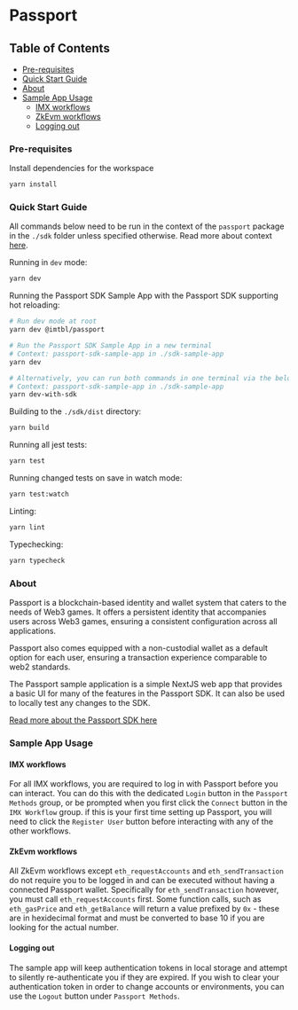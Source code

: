 # Passport

## Table of Contents

- [Pre-requisites](#pre-requisites)
- [Quick Start Guide](#quick-start-guide)
- [About](#about)
- [Sample App Usage](#sample-app-usage)
  - [IMX workflows](#imx-workflows)
  - [ZkEvm workflows](#zkevm-workflows)
  - [Logging out](#logging-out)

### Pre-requisites

Install dependencies for the workspace

```bash
yarn install
```

### Quick Start Guide

All commands below need to be run in the context of the `passport` package in the `./sdk` folder unless specified otherwise. Read more about context [here](../../README.md#context).

Running in `dev` mode:

```bash
yarn dev
```

Running the Passport SDK Sample App with the Passport SDK supporting hot reloading:

```bash
# Run dev mode at root
yarn dev @imtbl/passport

# Run the Passport SDK Sample App in a new terminal
# Context: passport-sdk-sample-app in ./sdk-sample-app
yarn dev

# Alternatively, you can run both commands in one terminal via the below concurrent yarn script
# Context: passport-sdk-sample-app in ./sdk-sample-app
yarn dev-with-sdk
```

Building to the `./sdk/dist` directory:

```bash
yarn build
```

Running all jest tests:

```bash
yarn test
```

Running changed tests on save in watch mode:

```bash
yarn test:watch
```

Linting:

```bash
yarn lint
```

Typechecking:

```bash
yarn typecheck
```

### About

Passport is a blockchain-based identity and wallet system that caters to the needs of Web3 games. It offers a persistent identity that accompanies users across Web3 games, ensuring a consistent configuration across all applications.

Passport also comes equipped with a non-custodial wallet as a default option for each user, ensuring a transaction experience comparable to web2 standards.

The Passport sample application is a simple NextJS web app that provides a basic UI for many of the features in the Passport SDK. It can also be used to locally test any changes to the SDK.

[Read more about the Passport SDK here](../../README.md#passport)

### Sample App Usage

#### IMX workflows

For all IMX workflows, you are required to log in with Passport before you can interact. You can do this with the dedicated `Login` button in the `Passport Methods` group, or be prompted when you first click the `Connect` button in the `IMX Workflow` group. if this is your first time setting up Passport, you will need to click the `Register User` button before interacting with any of the other workflows.

#### ZkEvm workflows

All ZkEvm workflows except `eth_requestAccounts` and `eth_sendTransaction` do not require you to be logged in and can be executed without having a connected Passport wallet. Specifically for `eth_sendTransaction` however, you must call `eth_requestAccounts` first.
Some function calls, such as `eth_gasPrice` and `eth_getBalance` will return a value prefixed by `0x` - these are in hexidecimal format and must be converted to base 10 if you are looking for the actual number.

#### Logging out

The sample app will keep authentication tokens in local storage and attempt to silently re-authenticate you if they are expired. If you wish to clear your authentication token in order to change accounts or environments, you can use the `Logout` button under `Passport Methods`.

